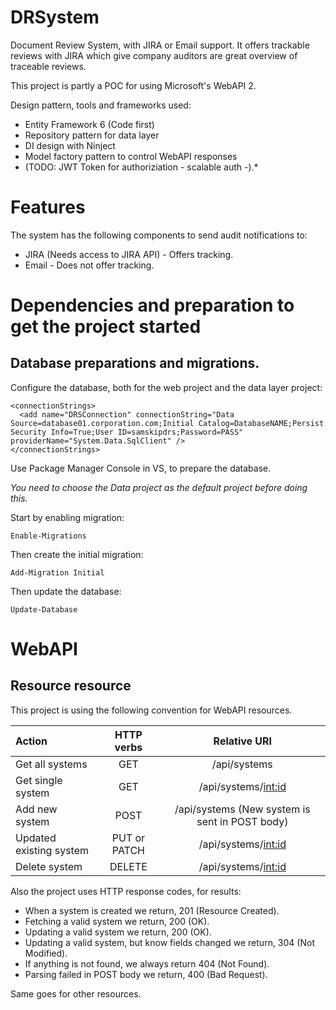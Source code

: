 # DRSystem
Document Review System, with JIRA or Email support. It offers trackable reviews with JIRA which give company auditors are great overview of traceable reviews.

This project is partly a POC for using Microsoft's WebAPI 2. 

Design pattern, tools and frameworks used: 
* Entity Framework 6 (Code first)
* Repository pattern for data layer 
* DI design with Ninject
* Model factory pattern to control WebAPI responses
* (TODO: JWT Token for authoriziation - scalable auth -).*

# Features

The system has the following components to send audit notifications to:
* JIRA (Needs access to JIRA API) - Offers tracking.
* Email - Does not offer tracking.

# Dependencies and preparation to get the project started

## Database preparations and migrations.

Configure the database, both for the web project and the data layer project:

```
<connectionStrings>
  <add name="DRSConnection" connectionString="Data Source=database01.corporation.com;Initial Catalog=DatabaseNAME;Persist Security Info=True;User ID=samskipdrs;Password=PASS" providerName="System.Data.SqlClient" />
</connectionStrings>
```

Use Package Manager Console in VS, to prepare the database.

*You need to choose the Data project as the default project before doing this.*

Start by enabling migration:

``` Enable-Migrations ```

Then create the initial migration:

``` Add-Migration Initial ``` 

Then update the database:

``` Update-Database ```

# WebAPI

## Resource resource 

This project is using the following convention for WebAPI resources.

| Action                     | HTTP verbs    | Relative URI                                    |
|:---------------------------|:-------------:|:-----------------------------------------------:|
| Get all systems            | GET           | /api/systems                                    |
| Get single system          | GET           | /api/systems/<int:id>                           |
| Add new system             | POST          | /api/systems (New system is sent in POST body)  |
| Updated existing system    | PUT or PATCH  | /api/systems/<int:id>                           |
| Delete system              | DELETE        | /api/systems/<int:id>                           |

Also the project uses HTTP response codes, for results:
* When a system is created we return, 201 (Resource Created).
* Fetching a valid system we return, 200 (OK).
* Updating a valid system we return, 200 (OK).
* Updating a valid system, but know fields changed we return, 304 (Not Modified).
* If anything is not found, we always return 404 (Not Found).
* Parsing failed in POST body we return, 400 (Bad Request).

Same goes for other resources.

